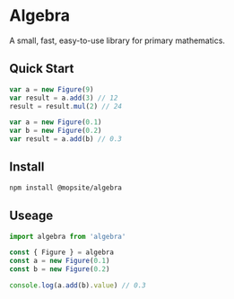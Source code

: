 # Algebra

A small, fast, easy-to-use library for primary mathematics.

## Quick Start

```js
var a = new Figure(9)
var result = a.add(3) // 12
result = result.mul(2) // 24
```

```js
var a = new Figure(0.1)
var b = new Figure(0.2)
var result = a.add(b) // 0.3
```

## Install

```sh
npm install @mopsite/algebra
```

## Useage

```js
import algebra from 'algebra'

const { Figure } = algebra
const a = new Figure(0.1)
const b = new Figure(0.2)

console.log(a.add(b).value) // 0.3
```
